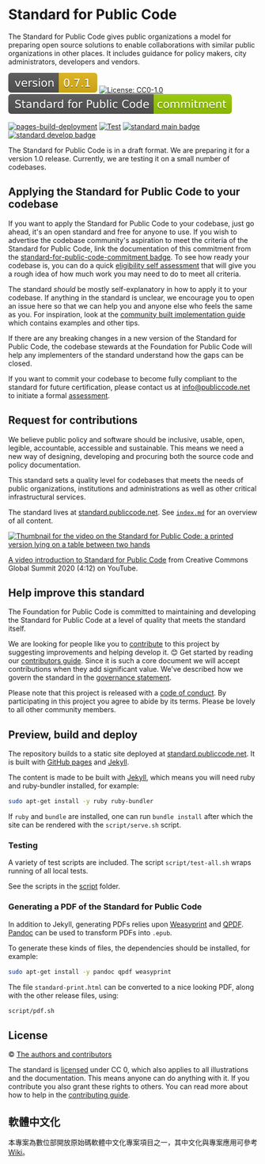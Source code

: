 # Standard for Public Code

<!-- SPDX-License-Identifier: CC0-1.0 -->
<!-- SPDX-FileCopyrightText: 2019-2023 The Foundation for Public Code <info@publiccode.net>, https://standard.publiccode.net/AUTHORS -->

The Standard for Public Code gives public organizations a model for preparing open source solutions to enable collaborations with similar public organizations in other places.
It includes guidance for policy makers, city administrators, developers and vendors.

![version 0.7.1](assets/version-badge.svg)
[![License: CC0-1.0](https://img.shields.io/badge/License-CC0_1.0-lightgrey.svg)](http://creativecommons.org/publicdomain/zero/1.0/)
[![Standard commitment](assets/standard-for-public-code-commitment.svg)](#help-improve-this-standard)

[![pages-build-deployment](https://github.com/publiccodenet/standard/actions/workflows/pages/pages-build-deployment/badge.svg)](https://github.com/publiccodenet/standard/actions/workflows/pages/pages-build-deployment)
[![Test](https://github.com/publiccodenet/standard/actions/workflows/test.yml/badge.svg)](https://github.com/publiccodenet/standard/actions/workflows/test.yml)
[![standard main badge](https://publiccodenet.github.io/publiccodenet-url-check/badges/standard.publiccode.net.svg)](https://publiccodenet.github.io/publiccodenet-url-check/standard.publiccode.net-url-check-look.json)
[![standard develop badge](https://publiccodenet.github.io/publiccodenet-url-check/badges/standard.publiccode.net-develop.svg)](https://publiccodenet.github.io/publiccodenet-url-check/standard.publiccode.net-develop-url-check-look.json)

The Standard for Public Code is in a draft format.
We are preparing it for a version 1.0 release.
Currently, we are testing it on a small number of codebases.

## Applying the Standard for Public Code to your codebase

If you want to apply the Standard for Public Code to your codebase, just go ahead, it's an open standard and free for anyone to use.
If you wish to advertise the codebase community's aspiration to meet the criteria of the Standard for Public Code, link the documentation of this commitment from the [standard-for-public-code-commitment badge](assets/standard-for-public-code-commitment.svg).
To see how ready your codebase is, you can do a quick [eligibility self assessment](https://publiccodenet.github.io/assessment-eligibility) that will give you a rough idea of how much work you may need to do to meet all criteria.

The standard *should* be mostly self-explanatory in how to apply it to your codebase.
If anything in the standard is unclear, we encourage you to open an issue here so that we can help you and anyone else who feels the same as you.
For inspiration, look at the [community built implementation guide](https://publiccodenet.github.io/community-implementation-guide-standard/) which contains examples and other tips.

If there are any breaking changes in a new version of the Standard for Public Code, the codebase stewards at the Foundation for Public Code will help any implementers of the standard understand how the gaps can be closed.

If you want to commit your codebase to become fully compliant to the standard for future certification, please contact us at <info@publiccode.net> to initiate a formal [assessment](https://about.publiccode.net/activities/codebase-stewardship/lifecycle-diagram.html#assessment).

## Request for contributions

We believe public policy and software should be inclusive, usable, open, legible, accountable, accessible and sustainable.
This means we need a new way of designing, developing and procuring both the source code and policy documentation.

This standard sets a quality level for codebases that meets the needs of public organizations, institutions and administrations as well as other critical infrastructural services.

The standard lives at [standard.publiccode.net](https://standard.publiccode.net/).
See [`index.md`](index.md) for an overview of all content.

[![Thumbnail for the video on the Standard for Public Code: a printed version lying on a table between two hands](https://img.youtube.com/vi/QWt6vB-cipE/mqdefault.jpg)](https://www.youtube.com/watch?v=QWt6vB-cipE)

[A video introduction to Standard for Public Code](https://www.youtube.com/watch?v=QWt6vB-cipE) from Creative Commons Global Summit 2020 (4:12) on YouTube.

## Help improve this standard

The Foundation for Public Code is committed to maintaining and developing the Standard for Public Code at a level of quality that meets the standard itself.

We are looking for people like you to [contribute](CONTRIBUTING.md) to this project by suggesting improvements and helping develop it. 😊
Get started by reading our [contributors guide](CONTRIBUTING.md).
Since it is such a core document we will accept contributions when they add significant value.
We've described how we govern the standard in the [governance statement](GOVERNANCE.md).

Please note that this project is released with a [code of conduct](CODE_OF_CONDUCT.md).
By participating in this project you agree to abide by its terms.
Please be lovely to all other community members.

## Preview, build and deploy

The repository builds to a static site deployed at [standard.publiccode.net](https://standard.publiccode.net/).
It is built with [GitHub pages](https://pages.github.com) and [Jekyll](https://jekyllrb.com/).

The content is made to be built with [Jekyll](http://jekyllrb.com/), which means you will need ruby and ruby-bundler installed, for example:

```bash
sudo apt-get install -y ruby ruby-bundler
```

If `ruby` and `bundle` are installed, one can run `bundle install` after which the site can be rendered with the `script/serve.sh` script.

### Testing

A variety of test scripts are included.
The script `script/test-all.sh` wraps running of all local tests.

See the scripts in the [script](https://github.com/publiccodenet/standard/tree/main/script) folder.

### Generating a PDF of the Standard for Public Code

In addition to Jekyll, generating PDFs relies upon [Weasyprint](https://weasyprint.org/) and [QPDF](https://github.com/qpdf/qpdf).
[Pandoc](https://pandoc.org/) can be used to transform PDFs into `.epub`.

To generate these kinds of files, the dependencies should be installed, for example:

```bash
sudo apt-get install -y pandoc qpdf weasyprint
```

The file `standard-print.html` can be converted to a nice looking PDF, along with the other release files, using:

```bash
script/pdf.sh
```

## License

© [The authors and contributors](AUTHORS.md)

The standard is [licensed](LICENSE) under CC 0, which also applies to all illustrations and the documentation.
This means anyone can do anything with it.
If you contribute you also grant these rights to others.
You can read more about how to help in the [contributing guide](CONTRIBUTING.md).

## 軟體中文化

本專案為數位部開放原始碼軟體中文化專案項目之一，其中文化與專案應用可參考 [Wiki](https://github.com/moda-gov-tw/publiccodenet.standard/wiki)。